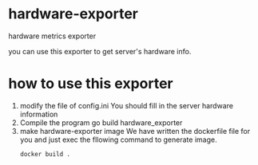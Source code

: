 # hardware-exporter
hardware metrics exporter

you can use this exporter to get server's hardware info.

# how to use this exporter
1. modify the file of config.ini
   You should fill in the server hardware information
2. Compile the program
   go build hardware_exporter
3. make hardware-exporter image
   We have written the dockerfile file for you and just exec the fllowing command to generate image.
   ```shell
   docker build .
